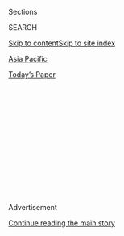 <div id="app">

<div>

<div>

<div>

<div class="NYTAppHideMasthead css-1q2w90k e1suatyy0">

<div class="section css-ui9rw0 e1suatyy2">

<div class="css-eph4ug er09x8g0">

<div class="css-6n7j50">

</div>

<span class="css-1dv1kvn">Sections</span>

<div class="css-10488qs">

<span class="css-1dv1kvn">SEARCH</span>

</div>

[Skip to content](#site-content)[Skip to site index](#site-index)

</div>

<div id="masthead-section-label" class="css-1wr3we4 eaxe0e00">

[Asia
Pacific](https://www.nytimes3xbfgragh.onion/section/world/asia)

</div>

<div class="css-10698na e1huz5gh0">

</div>

</div>

<div id="masthead-bar-one" class="section hasLinks css-15hmgas e1csuq9d3">

<div class="css-uqyvli e1csuq9d0">

</div>

<div class="css-1uqjmks e1csuq9d1">

</div>

<div class="css-9e9ivx">

[](https://myaccount.nytimes3xbfgragh.onion/auth/login?response_type=cookie&client_id=vi)

</div>

<div class="css-1bvtpon e1csuq9d2">

[Today’s
Paper](https://www.nytimes3xbfgragh.onion/section/todayspaper)

</div>

</div>

</div>

</div>

<div data-aria-hidden="false">

<div id="site-content" data-role="main">

<div>

<div class="css-1aor85t" style="opacity:0.000000001;z-index:-1;visibility:hidden">

<div class="css-1hqnpie">

<div class="css-epjblv">

<span class="css-17xtcya">[Asia
Pacific](/section/world/asia)</span><span class="css-x15j1o">|</span><span class="css-fwqvlz">Kim
Jong-nam Was Killed by VX Nerve Agent, Malaysians
Say</span>

</div>

<div class="css-k008qs">

<div class="css-1iwv8en">

<span class="css-18z7m18"></span>

<div>

</div>

</div>

<span class="css-1n6z4y">https://nyti.ms/2lBkVdf</span>

<div class="css-1705lsu">

<div class="css-4xjgmj">

<div class="css-4skfbu" data-role="toolbar" data-aria-label="Social Media Share buttons, Save button, and Comments Panel with current comment count" data-testid="share-tools">

  - 
  - 
  - 
  - 
    
    <div class="css-6n7j50">
    
    </div>

  - 

</div>

</div>

</div>

</div>

</div>

</div>

<div class="css-13pd83m">

</div>

<div id="top-wrapper" class="css-1sy8kpn">

<div id="top-slug" class="css-l9onyx">

Advertisement

</div>

[Continue reading the main
story](#after-top)

<div class="ad top-wrapper" style="text-align:center;height:100%;display:block;min-height:250px">

<div id="top" class="place-ad" data-position="top" data-size-key="top">

</div>

</div>

<div id="after-top">

</div>

</div>

<div id="sponsor-wrapper" class="css-1hyfx7x">

<div id="sponsor-slug" class="css-19vbshk">

Supported by

</div>

[Continue reading the main
story](#after-sponsor)

<div id="sponsor" class="ad sponsor-wrapper" style="text-align:center;height:100%;display:block">

</div>

<div id="after-sponsor">

</div>

</div>

<div class="css-1vkm6nb ehdk2mb0">

# Kim Jong-nam Was Killed by VX Nerve Agent, Malaysians Say

</div>

<div class="css-79elbk" data-testid="photoviewer-wrapper">

<div class="css-z3e15g" data-testid="photoviewer-wrapper-hidden">

</div>

<div class="css-1a48zt4 ehw59r15" data-testid="photoviewer-children">

![<span class="css-16f3y1r e13ogyst0" data-aria-hidden="true">Khalid Abu
Bakar, Malaysia’s national police chief, speaking to reporters in Kuala
Lumpur on
Thursday.</span><span class="css-cnj6d5 e1z0qqy90" itemprop="copyrightHolder"><span class="css-1ly73wi e1tej78p0">Credit...</span><span><span>Associated
Press</span></span></span>](https://static01.graylady3jvrrxbe.onion/images/2017/02/24/world/24nkorea_web2/24nkorea_web2-articleInline.jpg?quality=75&auto=webp&disable=upscale)

</div>

</div>

<div class="css-xt80pu e12qa4dv0">

<div class="css-18e8msd">

<div class="css-vp77d3 epjyd6m0">

<div class="css-1baulvz">

By [<span class="css-1baulvz" itemprop="name">Richard C.
Paddock</span>](https://www.nytimes3xbfgragh.onion/by/richard-c-paddock)
and [<span class="css-1baulvz last-byline" itemprop="name">Choe
Sang-Hun</span>](http://www.nytimes3xbfgragh.onion/by/choe-sang-hun)

</div>

</div>

  - Feb. 23,
    2017

  - 
    
    <div class="css-4xjgmj">
    
    <div class="css-d8bdto" data-role="toolbar" data-aria-label="Social Media Share buttons, Save button, and Comments Panel with current comment count" data-testid="share-tools">
    
      - 
      - 
      - 
      - 
        
        <div class="css-6n7j50">
        
        </div>
    
      - 
    
    </div>
    
    </div>

</div>

</div>

<div class="section meteredContent css-1r7ky0e" name="articleBody" itemprop="articleBody">

<div class="css-1fanzo5 StoryBodyCompanionColumn">

<div class="css-53u6y8">

KUALA LUMPUR, Malaysia — The poison used to kill Kim Jong-nam, the half
brother of the North Korean leader Kim Jong-un, was [VX nerve
agent](https://www.nytimes3xbfgragh.onion/2017/02/24/world/asia/vx-nerve-agent-kim-jong-nam.html),
which is listed as a chemical weapon, the Malaysian police announced
Friday.

In a brief statement, Khalid Abu Bakar, the national police chief, said
the substance was listed as a chemical weapon under the Chemical Weapons
Conventions of 1997 and 2005, to which North Korea is not a party.

South Korea has suggested that the killing was the work of the North
Korean government. The revelation that a banned weapon was used in such
a high-profile killing raises the stakes over how Malaysia and the
international community will respond.

VX nerve agent can be delivered in two compounds that are mixed at the
last moment to create a lethal dose. The police say that two women
approached Mr. Kim at the airport with the poison on their hands and
rubbed it on his face one after the other.

</div>

</div>

<div class="css-1fanzo5 StoryBodyCompanionColumn">

<div class="css-53u6y8">

Samples were taken from Mr. Kim’s skin and eyes. The poison was
identified in a preliminary analysis by the Center for Chemical Weapons
Analysis of the Chemistry Department of Malaysia, Mr. Khalid said.

The Chemical Weapons Convention bans the use and stockpiling of chemical
weapons, and North Korea is among the world’s largest possessors of such
weapons. In 2014, the South Korean Defense Ministry said the North had
stockpiled 2,500 to 5,000 tons of chemical weapons and had a capacity to
produce a variety of biological weapons. (The North has conducted five
nuclear tests since 2006.)

VX is part of a family of nerve agents created decades ago during
research into pesticides. It is tasteless and odorless and kills by
causing uncontrollable muscle contractions, which eventually stop the
victim from breathing. A dose of about 10 milligrams is enough to kill
by skin contact, according to the Federation of American Scientists.

</div>

</div>

<div class="css-79elbk" data-testid="photoviewer-wrapper">

<div class="css-z3e15g" data-testid="photoviewer-wrapper-hidden">

</div>

<div class="css-1a48zt4 ehw59r15" data-testid="photoviewer-children">

![<span class="css-16f3y1r e13ogyst0" data-aria-hidden="true">Kim
Jong-nam gesturing toward his face while talking to airport security and
officials at Kuala Lumpur’s international airport on Feb. 13. He died
shortly
afterward.</span><span class="css-cnj6d5 e1z0qqy90" itemprop="copyrightHolder"><span class="css-1ly73wi e1tej78p0">Credit...</span><span>Footage
from Kuala Lumpur airport security cameras obtained by Fuji TV, via
Associated
Press</span></span>](https://static01.graylady3jvrrxbe.onion/images/2017/02/24/world/24nkorea_web1/24nkorea_web1-articleLarge.jpg?quality=75&auto=webp&disable=upscale)

</div>

</div>

<div class="css-1fanzo5 StoryBodyCompanionColumn">

<div class="css-53u6y8">

Several world powers, including the United States and the former Soviet
Union, once had large stockpiles of the nerve agent. American stores of
VX were destroyed under the Chemical Weapons Convention of 1997, with
incineration completed in 2012.

</div>

</div>

<div class="css-1fanzo5 StoryBodyCompanionColumn">

<div class="css-53u6y8">

In 1994 and 1995, the Japanese cult Aum Shinrikyo used homemade VX to
attack three people, one of whom died.

North Korea is estimated to have a chemical weapons production
capability of up to 4,500 metric tons during a typical year and 12,000
tons during a period of extended crisis. It is widely reported to
possess a large arsenal of chemical weapons, including mustard, phosgene
and sarin gas, a United States Congressional Research Service report
said last year.

The announcement by Malaysia’s police chief came just a day after North
Korea denied any responsibility for Mr. Kim’s death, accusing the
Malaysian authorities of [fabricating evidence of Pyongyang’s
involvement](https://www.nytimes3xbfgragh.onion/2017/02/23/world/asia/kim-jong-nam-assassination-north-korea-malaysia.html)
under the influence of South Korea.

With the North’s reclusive government on the defensive about the
[Feb. 13 killing of Mr.
Kim](https://www.nytimes3xbfgragh.onion/2017/02/14/world/asia/kim-jong-un-brother-killed-malaysia.html),
the estranged half brother of Kim Jong-un, at the airport for the
Malaysian capital, Kuala Lumpur, a statement attributed to the North
Korean Jurists Committee said the greatest share of responsibility for
the death “rests with the government of Malaysia” because Kim Jong-nam
died there. And in what could be seen as a threat to Malaysia, the
statement noted that North Korea is a “nuclear weapons state.”

But in a case that has been filled with [mysteries and odd plot
twists](https://www.nytimes3xbfgragh.onion/2017/02/22/world/asia/kim-jong-nam-assassination-korea-malaysia.html),
North Korea still would not acknowledge that the man killed was indeed
[Kim
Jong-nam](https://www.nytimes3xbfgragh.onion/2017/02/15/world/asia/kim-jong-nam-assassination-north-korea.html).
And it gave no indication that it would agree to Malaysia’s demands to
question a senior staff member at the North Korean Embassy in Kuala
Lumpur in the investigation into Mr. Kim’s death.

Relatives and acquaintances of the two women Malaysia has accused of
carrying out the killing, by applying poison to Kim-Jong-nam’s face as
North Korean agents looked on, insisted they must have been duped into
doing so, though the Malaysian authorities say otherwise.

“I don’t believe Huong did such a thing,” said Doan Van Thanh, father of
Doan Thi Huong, 28, a Vietnamese woman being held in Malaysia. “She was
a very timid girl. When she saw a rat or frog, she would scream.”

</div>

</div>

<div class="css-1fanzo5 StoryBodyCompanionColumn">

<div class="css-53u6y8">

Mr. Thanh, 63, said he had seen little of his daughter recently. He said
she left the family’s home, in a village south of Hanoi, at 17 to attend
community college, where she studied to be a
pharmacist.

</div>

</div>

<div class="css-79elbk" data-testid="photoviewer-wrapper">

<div class="css-z3e15g" data-testid="photoviewer-wrapper-hidden">

</div>

<div class="css-1a48zt4 ehw59r15" data-testid="photoviewer-children">

<div class="css-1xdhyk6 erfvjey0">

<span class="css-1ly73wi e1tej78p0">Image</span>

<div class="css-zjzyr8">

<div data-testid="lazyimage-container" style="height:301.59999999999997px">

</div>

</div>

</div>

<span class="css-16f3y1r e13ogyst0" data-aria-hidden="true">Mr. Kim, the
estranged half brother of North Korea’s leader, Kim Jong-un, in
2010.</span><span class="css-cnj6d5 e1z0qqy90" itemprop="copyrightHolder"><span class="css-1ly73wi e1tej78p0">Credit...</span><span>Shin
In-Seop/JoongAng Ilbo, via Associated Press</span></span>

</div>

</div>

<div class="css-1fanzo5 StoryBodyCompanionColumn">

<div class="css-53u6y8">

She later left Vietnam to work in Malaysia without telling her family
and rarely visited, Mr. Thanh said. When she returned home in January
for the Tet holiday, he said, she stayed only a few days.

On Thursday in Nghia Binh, Ms. Huong’s hometown, her brother, Doan Van
Binh, said that she [posted on
Facebook](https://www.facebookcorewwwi.onion/profile.php?id=100014435959215&lst=698293796%253A100014435959215%253A1487826179)
under the alias Ruby Ruby. Her Facebook photographs and the attached
location information appear to show that she had visited Malaysia twice
since January, and her Facebook friends include several people who write
in Korean.

Mr. Binh said that Ms. Huong had also appeared in a singing contest on
the television show “Vietnam Idol” in 2016. In a [short video
clip](http://www.youtube.com/watch?v=vZNqVandYLA), a panel of judges
rejected Ms. Huong after she sang just one line: “I want to stop
breathing gloriously so that the loving memory will not fade.”

North Korea has called for the release of Ms. Huong, an Indonesian woman
and a North Korean man who are being held by Malaysia in connection with
the death of Mr. Kim.

The statement on Thursday from the Jurists Committee was cited by the
state-run Korean Central News Agency, in the first comment on the
killing from the North’s official news media. The statement accused the
Malaysian authorities of pursuing a case “full of loopholes and
contradictions” that proved that its investigators “intended to frame
us.” It said Malaysia had done so under South Korean influence.

</div>

</div>

<div class="css-1fanzo5 StoryBodyCompanionColumn">

<div class="css-53u6y8">

The statement said Malaysia’s Foreign Ministry and the local hospital
first told the North Korean Embassy in Kuala Lumpur that Mr. Kim had
died of “heart stroke,” asking North Korea to take the body and cremate
it.

But Malaysian officials’ attitude began changing after the South Korean
news media, citing anonymous sources, reported that Mr. Kim had been
poisoned, according to the North Korean statement.

“The Malaysian secret police got involved in the case and recklessly
made it an established fact” that the death had been a poisoning,
according to the North Korean statement, which did not refer to Mr. Kim
by name.

The statement questioned how Ms. Huong and the Indonesian suspect in the
killing, Siti Aisyah, 25, had survived if, as Malaysian officials said,
they had used their hands to apply a deadly poison.

</div>

</div>

</div>

<div>

</div>

<div>

</div>

<div>

</div>

<div>

<div id="bottom-wrapper" class="css-1ede5it">

<div id="bottom-slug" class="css-l9onyx">

Advertisement

</div>

[Continue reading the main
story](#after-bottom)

<div id="bottom" class="ad bottom-wrapper" style="text-align:center;height:100%;display:block;min-height:90px">

</div>

<div id="after-bottom">

</div>

</div>

</div>

</div>

</div>

## Site Index

<div>

</div>

## Site Information Navigation

  - [© <span>2020</span> <span>The New York Times
    Company</span>](https://help.nytimes3xbfgragh.onion/hc/en-us/articles/115014792127-Copyright-notice)

<!-- end list -->

  - [NYTCo](https://www.nytco.com/)
  - [Contact
    Us](https://help.nytimes3xbfgragh.onion/hc/en-us/articles/115015385887-Contact-Us)
  - [Work with us](https://www.nytco.com/careers/)
  - [Advertise](https://nytmediakit.com/)
  - [T Brand Studio](http://www.tbrandstudio.com/)
  - [Your Ad
    Choices](https://www.nytimes3xbfgragh.onion/privacy/cookie-policy#how-do-i-manage-trackers)
  - [Privacy](https://www.nytimes3xbfgragh.onion/privacy)
  - [Terms of
    Service](https://help.nytimes3xbfgragh.onion/hc/en-us/articles/115014893428-Terms-of-service)
  - [Terms of
    Sale](https://help.nytimes3xbfgragh.onion/hc/en-us/articles/115014893968-Terms-of-sale)
  - [Site
    Map](https://spiderbites.nytimes3xbfgragh.onion)
  - [Help](https://help.nytimes3xbfgragh.onion/hc/en-us)
  - [Subscriptions](https://www.nytimes3xbfgragh.onion/subscription?campaignId=37WXW)

</div>

</div>

</div>

</div>
